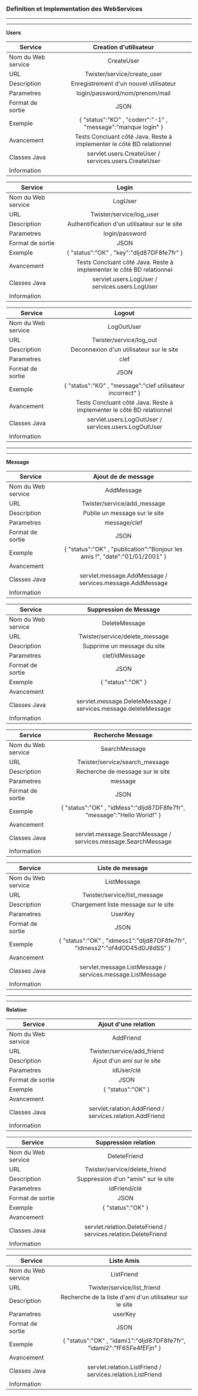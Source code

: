 ### Definition et Implementation des WebServices
*******************************************************************
*******************************************************************

**Users**

<table>
    <thead>
        <tr>
            <th>Service</th>
            <th align="center">Creation d'utilisateur</th>
        </tr>
    </thead>
    <tbody>
        <tr>
            <td>Nom du Web service</td>
            <td align="center">CreateUser</td>
        </tr>
        <tr>
            <td>URL</td>
            <td align="center">Twister/service/create_user</td>
        </tr>
        <tr>
            <td>Description</td>
            <td align="center">Enregistrement d'un nouvel utilisateur</td>
        </tr>
        <tr>
            <td>Parametres</td>
            <td align="center">login/password/nom/prenom/mail</td>
        </tr>
        <tr>
            <td>Format de sortie</td>
            <td align="center">JSON</td>
        </tr>
        <tr>
            <td>Exemple</td>
            <td align="center">{ "status":"KO" , "coderr":"-1" , "message":"manque login" }</td>
        </tr>
        <tr>
            <td>Avancement</td>
            <td align="center">Tests Concluant côté Java. Reste à implementer le côté BD relationnel </td>
        </tr>
        <tr>
            <td>Classes Java</td>
            <td align="center">servlet.users.CreateUser / services.users.CreateUser</td>
        </tr>
        <tr>
            <td>Information</td>
            <td align="center"></td>
        </tr>
    </tbody>
</table>



<table>
    <thead>
        <tr>
            <th>Service</th>
            <th align="center">Login</th>
        </tr>
    </thead>
    <tbody>
        <tr>
            <td>Nom du Web service</td>
            <td align="center">LogUser</td>
        </tr>
        <tr>
            <td>URL</td>
            <td align="center">Twister/service/log_user</td>
        </tr>
        <tr>
            <td>Description</td>
            <td align="center">Authentification d'un utilisateur sur le site</td>
        </tr>
        <tr>
            <td>Parametres</td>
            <td align="center">login/password</td>
        </tr>
        <tr>
            <td>Format de sortie</td>
            <td align="center">JSON</td>
        </tr>
        <tr>
            <td>Exemple</td>
            <td align="center">{ "status":"OK" , "key":"dIjd87DF8fe7fr" }</td>
        </tr>
        <tr>
            <td>Avancement</td>
            <td align="center">Tests Concluant côté Java. Reste à implementer le côté BD relationnel</td>
        </tr>
        <tr>
            <td>Classes Java</td>
            <td align="center">servlet.users.LogUser / services.users.LogUser</td>
        </tr>
        <tr>
            <td>Information</td>
            <td align="center"></td>
        </tr>
    </tbody>
</table>



<table>
    <thead>
        <tr>
            <th>Service</th>
            <th align="center">Logout</th>
        </tr>
    </thead>
    <tbody>
        <tr>
            <td>Nom du Web service</td>
            <td align="center">LogOutUser</td>
        </tr>
        <tr>
            <td>URL</td>
            <td align="center">Twister/service/log_out</td>
        </tr>
        <tr>
            <td>Description</td>
            <td align="center">Deconnexion d'un utilisateur sur le site</td>
        </tr>
        <tr>
            <td>Parametres</td>
            <td align="center">clef</td>
        </tr>
        <tr>
            <td>Format de sortie</td>
            <td align="center">JSON</td>
        </tr>
        <tr>
            <td>Exemple</td>
            <td align="center">{ "status":"KO" , "message":"clef utilisateur incorrect" }</td>
        </tr>
        <tr>
            <td>Avancement</td>
            <td align="center">Tests Concluant côté Java. Reste à implementer le côté BD relationnel</td>
        </tr>
        <tr>
            <td>Classes Java</td>
            <td align="center">servlet.users.LogOutUser / services.users.LogOutUser</td>
        </tr>
        <tr>
            <td>Information</td>
            <td align="center"></td>
        </tr>
    </tbody>
</table>



***************************************************************************
***************************************************************************
**Message**

<table>
    <thead>
        <tr>
            <th>Service</th>
            <th align="center">Ajout de de message </th>
        </tr>
    </thead>
    <tbody>
        <tr>
            <td>Nom du Web service</td>
            <td align="center">AddMessage</td>
        </tr>
        <tr>
            <td>URL</td>
            <td align="center">Twister/service/add_message</td>
        </tr>
        <tr>
            <td>Description</td>
            <td align="center">Publie un message sur le site</td>
        </tr>
        <tr>
            <td>Parametres</td>
            <td align="center">message/clef</td>
        </tr>
        <tr>
            <td>Format de sortie</td>
            <td align="center">JSON</td>
        </tr>
        <tr>
            <td>Exemple</td>
            <td align="center">{ "status":"OK" , "publication":"Bonjour les amis !", "date":"01/01/2001" }</td>
        </tr>
        <tr>
            <td>Avancement</td>
            <td align="center"></td>
        </tr>
        <tr>
            <td>Classes Java</td>
            <td align="center">servlet.message.AddMessage / services.message.AddMessage</td>
        </tr>
        <tr>
            <td>Information</td>
            <td align="center"></td>
        </tr>
    </tbody>
</table>


<table>
    <thead>
        <tr>
            <th>Service</th>
            <th align="center">Suppression de Message</th>
        </tr>
    </thead>
    <tbody>
        <tr>
            <td>Nom du Web service</td>
            <td align="center">DeleteMessage</td>
        </tr>
        <tr>
            <td>URL</td>
            <td align="center">Twister/service/delete_message</td>
        </tr>
        <tr>
            <td>Description</td>
            <td align="center">Supprime un message du site</td>
        </tr>
        <tr>
            <td>Parametres</td>
            <td align="center">clef/idMessage</td>
        </tr>
        <tr>
            <td>Format de sortie</td>
            <td align="center">JSON</td>
        </tr>
        <tr>
            <td>Exemple</td>
            <td align="center">{ "status":"OK" }</td>
        </tr>
        <tr>
            <td>Avancement</td>
            <td align="center"></td>
        </tr>
        <tr>
            <td>Classes Java</td>
            <td align="center">servlet.message.DeleteMessage / services.message.deleteMessage</td>
        </tr>
        <tr>
            <td>Information</td>
            <td align="center"></td>
        </tr>
    </tbody>
</table>

<table>
    <thead>
        <tr>
            <th>Service</th>
            <th align="center">Recherche Message</th>
        </tr>
    </thead>
    <tbody>
        <tr>
            <td>Nom du Web service</td>
            <td align="center">SearchMessage</td>
        </tr>
        <tr>
            <td>URL</td>
            <td align="center">Twister/service/search_message</td>
        </tr>
        <tr>
            <td>Description</td>
            <td align="center">Recherche de message sur le site</td>
        </tr>
        <tr>
            <td>Parametres</td>
            <td align="center">message</td>
        </tr>
        <tr>
            <td>Format de sortie</td>
            <td align="center">JSON</td>
        </tr>
        <tr>
            <td>Exemple</td>
            <td align="center">{ "status":"OK" , "idMess":"dIjd87DF8fe7fr", "message":"Hello World!" }</td>
        </tr>
        <tr>
            <td>Avancement</td>
            <td align="center"></td>
        </tr>
        <tr>
            <td>Classes Java</td>
            <td align="center">servlet.message.SearchMessage / services.message.SearchMessage</td>
        </tr>
        <tr>
            <td>Information</td>
            <td align="center"></td>
        </tr>
    </tbody>
</table>


<table>
    <thead>
        <tr>
            <th>Service</th>
            <th align="center">Liste de message</th>
        </tr>
    </thead>
    <tbody>
        <tr>
            <td>Nom du Web service</td>
            <td align="center">ListMessage</td>
        </tr>
        <tr>
            <td>URL</td>
            <td align="center">Twister/service/list_message</td>
        </tr>
        <tr>
            <td>Description</td>
            <td align="center">Chargement liste message sur le site</td>
        </tr>
        <tr>
            <td>Parametres</td>
            <td align="center">UserKey</td>
        </tr>
        <tr>
            <td>Format de sortie</td>
            <td align="center">JSON</td>
        </tr>
        <tr>
            <td>Exemple</td>
            <td align="center">{ "status":"OK" , "idmess1":"dIjd87DF8fe7fr", "idmess2":"of4dOD45dDJ8dSS" }</td>
        </tr>
        <tr>
            <td>Avancement</td>
            <td align="center"></td>
        </tr>
        <tr>
            <td>Classes Java</td>
            <td align="center">servlet.message.ListMessage / services.message.ListMessage</td>
        </tr>
        <tr>
            <td>Information</td>
            <td align="center"></td>
        </tr>
    </tbody>
</table>


*****************************************************************************************
*****************************************************************************************
**Relation**

<table>
    <thead>
        <tr>
            <th>Service</th>
            <th align="center">Ajout d'une relation</th>
        </tr>
    </thead>
    <tbody>
        <tr>
            <td>Nom du Web service</td>
            <td align="center">AddFriend</td>
        </tr>
        <tr>
            <td>URL</td>
            <td align="center">Twister/service/add_friend</td>
        </tr>
        <tr>
            <td>Description</td>
            <td align="center">Ajout d'un ami sur le site</td>
        </tr>
        <tr>
            <td>Parametres</td>
            <td align="center">idUser/clé</td>
        </tr>
        <tr>
            <td>Format de sortie</td>
            <td align="center">JSON</td>
        </tr>
        <tr>
            <td>Exemple</td>
            <td align="center">{ "status":"OK" }</td>
        </tr>
        <tr>
            <td>Avancement</td>
            <td align="center"></td>
        </tr>
        <tr>
            <td>Classes Java</td>
            <td align="center">servlet.ralation.AddFriend / services.relation.AddFriend</td>
        </tr>
        <tr>
            <td>Information</td>
            <td align="center"></td>
        </tr>
    </tbody>
</table>



<table>
    <thead>
        <tr>
            <th>Service</th>
            <th align="center">Suppression relation</th>
        </tr>
    </thead>
    <tbody>
        <tr>
            <td>Nom du Web service</td>
            <td align="center">DeleteFriend</td>
        </tr>
        <tr>
            <td>URL</td>
            <td align="center">Twister/service/delete_friend</td>
        </tr>
        <tr>
            <td>Description</td>
            <td align="center">Suppression d'un "amis" sur le site</td>
        </tr>
        <tr>
            <td>Parametres</td>
            <td align="center">idFriend/clé</td>
        </tr>
        <tr>
            <td>Format de sortie</td>
            <td align="center">JSON</td>
        </tr>
        <tr>
            <td>Exemple</td>
            <td align="center">{ "status":"OK" }</td>
        </tr>
        <tr>
            <td>Avancement</td>
            <td align="center"></td>
        </tr>
        <tr>
            <td>Classes Java</td>
            <td align="center">servlet.relation.DeleteFriend / services.relation.DeleteFriend</td>
        </tr>
        <tr>
            <td>Information</td>
            <td align="center"></td>
        </tr>
    </tbody>
</table>



<table>
    <thead>
        <tr>
            <th>Service</th>
            <th align="center">Liste Amis</th>
        </tr>
    </thead>
    <tbody>
        <tr>
            <td>Nom du Web service</td>
            <td align="center">ListFriend</td>
        </tr>
        <tr>
            <td>URL</td>
            <td align="center">Twister/service/list_friend</td>
        </tr>
        <tr>
            <td>Description</td>
            <td align="center">Recherche de la liste d'ami d'un utilisateur sur le site</td>
        </tr>
        <tr>
            <td>Parametres</td>
            <td align="center">userKey</td>
        </tr>
        <tr>
            <td>Format de sortie</td>
            <td align="center">JSON</td>
        </tr>
        <tr>
            <td>Exemple</td>
            <td align="center">{ "status":"OK" , "idami1":"dIjd87DF8fe7fr", "idami2":"fF65Fe4fEFjn" }</td>
        </tr>
        <tr>
            <td>Avancement</td>
            <td align="center"></td>
        </tr>
        <tr>
            <td>Classes Java</td>
            <td align="center">servlet.relation.ListFriend / services.relation.ListFriend</td>
        </tr>
        <tr>
            <td>Information</td>
            <td align="center"></td>
        </tr>
    </tbody>
</table>
